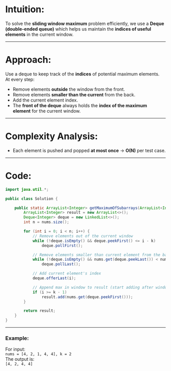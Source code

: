 # Intuition:
To solve the **sliding window maximum** problem efficiently, we use a **Deque (double-ended queue)** which helps us maintain the **indices of useful elements** in the current window.

---

# Approach:
Use a deque to keep track of the **indices** of potential maximum elements.  
At every step:
- Remove elements **outside** the window from the front.
- Remove elements **smaller than the current** from the back.
- Add the current element index.
- The **front of the deque** always holds the **index of the maximum element** for the current window.

---

# Complexity Analysis:
- Each element is pushed and popped **at most once** → **O(N)** per test case.

---

# Code:

```java
import java.util.*;

public class Solution {

    public static ArrayList<Integer> getMaximumOfSubarrays(ArrayList<Integer> nums, int k) {
        ArrayList<Integer> result = new ArrayList<>();
        Deque<Integer> deque = new LinkedList<>();
        int n = nums.size();

        for (int i = 0; i < n; i++) {
            // Remove elements out of the current window
            while (!deque.isEmpty() && deque.peekFirst() <= i - k)
                deque.pollFirst();

            // Remove elements smaller than current element from the back
            while (!deque.isEmpty() && nums.get(deque.peekLast()) < nums.get(i))
                deque.pollLast();

            // Add current element's index
            deque.offerLast(i);

            // Append max in window to result (start adding after window size reaches k)
            if (i >= k - 1)
                result.add(nums.get(deque.peekFirst()));
        }

        return result;
    }
}
```

---

### **Example:**
For input:  
`nums = [4, 2, 1, 4, 4], k = 2`  
The output is:  
`[4, 2, 4, 4]`
